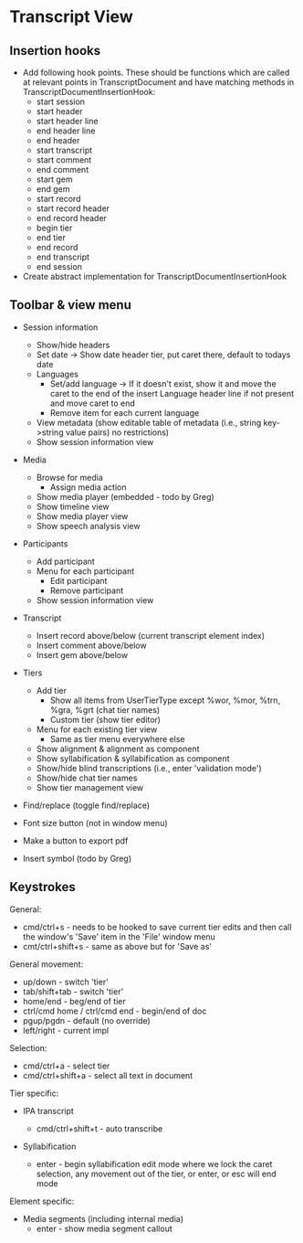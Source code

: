 # Transcript View

## Insertion hooks

 - Add following hook points.  These should be functions which are called at relevant points
in TranscriptDocument and have matching methods in TranscriptDocumentInsertionHook:
    - start session
    - start header
    - start header line
    - end header line
    - end header
    - start transcript
    - start comment
    - end comment
    - start gem
    - end gem
    - start record
    - start record header
    - end record header
    - begin tier
    - end tier
    - end record
    - end transcript
    - end session
  - Create abstract implementation for TranscriptDocumentInsertionHook

## Toolbar & view menu

 - Session information
   - Show/hide headers
   - Set date -> Show date header tier, put caret there, default to todays date
   - Languages
     - Set/add language -> If it doesn't exist, show it and move the caret to the end of the insert Language header line if not present and move caret to end 
     - Remove item for each current language
   - View metadata (show editable table of metadata (i.e., string key->string value pairs) no restrictions)
   - Show session information view

 - Media
   - Browse for media
     - Assign media action
   - Show media player (embedded - todo by Greg)
   - Show timeline view
   - Show media player view
   - Show speech analysis view

 - Participants
   - Add participant
   - Menu for each participant
     - Edit participant
     - Remove participant
   - Show session information view

 - Transcript
   - Insert record above/below (current transcript element index)
   - Insert comment above/below
   - Insert gem above/below

 - Tiers
   - Add tier
     - Show all items from UserTierType except %wor, %mor, %trn, %gra, %grt (chat tier names)
     - Custom tier (show tier editor)
   - Menu for each existing tier view
     - Same as tier menu everywhere else
   - Show alignment & alignment as component
   - Show syllabification & syllabification as component
   - Show/hide blind transcriptions (i.e., enter 'validation mode')
   - Show/hide chat tier names
   - Show tier management view

 - Find/replace (toggle find/replace)

 - Font size button (not in window menu)

 - Make a button to export pdf 

 - Insert symbol (todo by Greg)


## Keystrokes

General:
 - cmd/ctrl+s - needs to be hooked to save current tier edits and then call the window's 'Save' item in the 'File' window menu
 - cmt/ctrl+shift+s - same as above but for 'Save as'

General movement:
 - up/down - switch 'tier'
 - tab/shift+tab - switch 'tier'
 - home/end - beg/end of tier
 - ctrl/cmd home / ctrl/cmd end - begin/end of doc
 - pgup/pgdn - default (no override)
 - left/right - current impl

Selection:
 - cmd/ctrl+a - select tier
 - cmd/ctrl+shift+a - select all text in document

Tier specific:

 - IPA transcript
   - cmd/ctrl+shift+t - auto transcribe

 - Syllabification
   - enter - begin syllabification edit mode where we lock the caret selection, any movement out of the tier, or enter, or esc will end mode

Element specific:

 - Media segments (including internal media)
   - enter - show media segment callout
